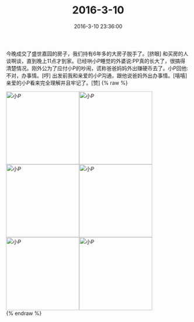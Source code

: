﻿---
title: 2016-3-10
date: 2016-3-10 23:36:00
tags:
categories: 妈妈
---
今晚成交了盛世嘉园的房子，我们持有6年多的大房子脱手了。[挤眼]
和买房的人谈啊谈，直到晚上11点才到家。已经哄小P睡觉的外婆说:PP真的长大了，很搞得清楚情况。刚外公为了应付小P的吵闹，谎称爸爸妈妈外出赚硬币去了。小P回他:不对，办事情。[哼]
出发前我和亲爱的小P沟通，跟他说爸妈外出办事情。[嘻嘻]
亲爱的小P看来完全理解并且牢记了。[赞]
{% raw %}
<div style="width:500 px">
<div style="float:left; width:100 px"><img src="/images/微信图片_20171012135739.jpg" width="200" alt="小P"></div>
<div style="float:left; width:100 px"><img src="/images/微信图片_20171012135747.jpg" width="200" alt="小P"></div>
<div style="float:left; width:100 px"><img src="/images/微信图片_20171012135754.jpg" width="200" alt="小P"></div>
<div style="float:left; width:100 px"><img src="/images/微信图片_20171012135802.jpg" width="200" alt="小P"></div>
<div style="float:left; width:100 px"><img src="/images/微信图片_20171012135809.jpg" width="200" alt="小P"></div>
<div style="float:left; width:100 px"><img src="/images/微信图片_20171012135817.jpg" width="200" alt="小P"></div>
<div style="clear:both"></div>
</div>
{% endraw %}